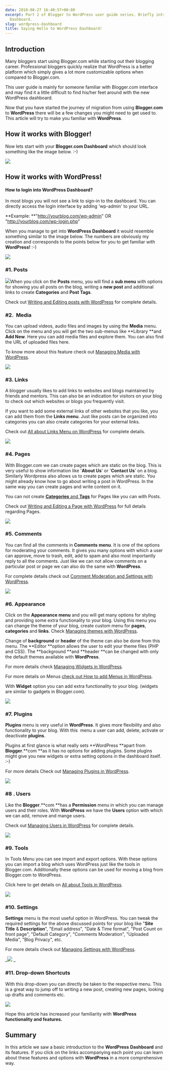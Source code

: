 ```yaml
---
date: 2010-08-27 16:40:57+00:00
excerpt: Part 2 of Blogger to WordPress user guide series. Briefly introducing WordPress
  Dashboard.
slug: wordpress-dashboard
title: Saying Hello to WordPress Dashboard!
---
```


## Introduction


Many bloggers start using Blogger.com while starting out their blogging career. Professional bloggers quickly realize that WordPress is a better platform which simply gives a lot more customizable options when compared to Blogger.com.

This user guide is mainly for someone familiar with Blogger.com interface and may find it a little difficult to find his/her feet around with the new WordPress dashboard.

Now that you have started the journey of migration from using **Blogger.com** to **WordPress** there will be a few changes you might need to get used to. This article will try to make you familiar with **WordPress**.


## How it works with Blogger!


Now lets start with your **Blogger.com Dashboard** which should look something like the image below. :-)

[![](https://rtcamp.com/wp-content/uploads/2010/08/blogger-dashboard-blogger-to-wordpress1.png)](http://bloggertowp.org/?attachment_id=1318)


## How it works with WordPress!




#### How to login into WordPress Dashboard?


In most blogs you will not see a link to sign-in to the dashboard. You can directly access the login interface by adding 'wp-admin' to your URL.

**Example: **"http://yourblog.com/wp-admin" OR "http://yourblog.com/wp-login.php"

When you manage to get into **WordPress Dashboard** it would resemble something similar to the image below. The numbers are obviously my creation and corresponds to the points below for you to get familiar with **WordPress!** :-)

[![](https://rtcamp.com/wp-content/uploads/2010/08/wordpress-dashboard2-600x347.png)](https://rtcamp.com/wp-content/uploads/2010/08/wordpress-dashboard2.png)


### #1. Posts


![](https://rtcamp.com/wp-content/uploads/2010/08/post-blogger-to-wordpress.png)When you click on the **Posts** menu, you will find a **sub menu** with options for showing you all posts on the blog, writing a **new post** and additional links to create **Categories** and **Post Tags**.

Check out [Writing and Editing posts with WordPress](http://bloggertowp.org/writing-and-editing-a-post-on-wordpress/) for complete details.


### #2.  Media


You can upload videos, audio files and images by using the **Media** menu. Click on the menu and you will get the two sub-menus like **Library **and **Add New**. Here you can add media files and explore them. You can also find the URL of uploaded files here.

To know more about this feature check out [Managing Media with WordPress](http://bloggertowp.org/managing-media-files-with-wordpress/).

[![](https://rtcamp.com/wp-content/uploads/2010/08/media-blogger-to-wordpress2.png)](https://rtcamp.com/wp-content/uploads/2010/08/media-blogger-to-wordpress2.png)


### #3. Links


A blogger usually likes to add links to websites and blogs maintained by friends and mentors. This can also be an indication for visitors on your blog to check out which websites or blogs you frequently visit.

If you want to add some external links of other websites that you like, you can add them from the **Links menu**. Just like posts can be organized into categories you can also create categories for your external links.

Check out [All about Links Menu on WordPress](http://bloggertowp.org/all-about-links-menu-on-wordpress/) for complete details.

[![](https://rtcamp.com/wp-content/uploads/2010/08/link-blogger-to-wordpress.png)](https://rtcamp.com/wp-content/uploads/2010/08/link-blogger-to-wordpress.png)


### #4. Pages


With Blogger.com we can create pages which are static on the blog. This is very useful to show information like '**About Us**' or '**Contact Us**' on a blog. Similarly Wordpress also allows us to create pages which are static. You might already know how to go about writing a post in WordPress. In the same way you can create pages and write content on it.

You can not create [**Categories** and **Tags**](http://bloggertowp.org/all-about-categories-and-tags/) for Pages like you can with Posts.

Check out [Writing and Editing a Page with WordPress](http://bloggertowp.org/writing-and-editing-a-page-on-wordpress/) for full details regarding Pages.

[![](https://rtcamp.com/wp-content/uploads/2010/08/pages-blogger-to-wordpress1.png)](https://rtcamp.com/wp-content/uploads/2010/08/pages-blogger-to-wordpress1.png)


### #5. Comments


You can find all the comments in **Comments** **menu**. It is one of the options for moderating your comments. It gives you many options with which a user can approve, move to trash, edit, add to spam and also most importantly reply to all the comments. Just like we can not allow comments on a particular post or page we can also do the same with **WordPress**.

For complete details check out [Comment Moderation and Settings with WordPress](http://bloggertowp.org/comment-moderation-and-settings-in-wordpress/).

[![](https://rtcamp.com/wp-content/uploads/2010/08/comments-blogger-to-wordpress1.png)](https://rtcamp.com/wp-content/uploads/2010/08/comments-blogger-to-wordpress1.png)


### #6. Appearance


Click on the **Appearance menu** and you will get many options for styling and providing some extra functionality to your blog. Using this menu you can change the theme of your blog, create custom menu for **pages**, **categories** and **links**. Check [Managing themes with WordPress](http://bloggertowp.org/managing-theme-in-wordpress/).

Change of **background** or **header** of the theme can also be done from this menu. The **Editor **option allows the user to edit your theme files (PHP and CSS). The **background **and **header **can be changed with only the default themes available with **WordPress**.

For more details check [Managing Widgets in WordPress](http://bloggertowp.org/managing-widgets-in-wordpress/).

For more details on Menus [check out How to add Menus in WordPress](http://bloggertowp.org/how-to-add-menus-in-wordpress/).

With **Widget** option you can add extra functionality to your blog. (widgets are similar to gadgets in Blogger.com).

[![](https://rtcamp.com/wp-content/uploads/2010/08/Appearance-blogger-to-wordpress.png)](https://rtcamp.com/wp-content/uploads/2010/08/Appearance-blogger-to-wordpress.png)


### #7. Plugins


**Plugins** menu is very useful in **WordPress**. It gives more flexibility and also functionality to your blog. With this  menu a user can add, delete, activate or deactivate **plugins**.

Plugins at first glance is what really sets **WordPress **apart from **Blogger**.**com **as it has no options for adding plugins. Some plugins might give you new widgets or extra setting options in the dashboard itself. :-)

For more details Check out [Managing Plugins in WordPress](http://bloggertowp.org/managing-plugins-in-wordpress/).

[![](https://rtcamp.com/wp-content/uploads/2010/08/plugins-blogger-to-wordpress.png)](https://rtcamp.com/wp-content/uploads/2010/08/plugins-blogger-to-wordpress.png)


### #8 . Users


Like the **Blogger**.**com **has a **Permission** menu in which you can manage users and their roles. With **WordPress** we have the **Users** option with which we can add, remove and mange users.

Check out [Managing Users in WordPress](http://bloggertowp.org/manage-users-in-wordpress/) for complete details.

[![](https://rtcamp.com/wp-content/uploads/2010/08/users-blogger-to-wordpress.png)](https://rtcamp.com/wp-content/uploads/2010/08/users-blogger-to-wordpress.png)


### #9. Tools


In Tools Menu you can see import and export options. With these options you can import a blog which uses WordPress just like the tools in Blogger.com. Additionally these options can be used for moving a blog from Blogger.com to WordPress.

Click here to get details on [All about Tools in WordPress](http://bloggertowp.org/all-about-tools-wordpress/).

_[![](https://rtcamp.com/wp-content/uploads/2010/08/tools-blogger-to-wordpress1.png)](https://rtcamp.com/wp-content/uploads/2010/08/tools-blogger-to-wordpress1.png)_


### #10. Settings


**Settings** menu is the most useful option in WordPress. You can tweak the required settings for the above discussed points for your blog like "**Site Title** & **Description**", "Email address", "Date & Time format", "Post Count on front page", "Default Category", "Comments Moderation", "Uploaded Media", "Blog Privacy", etc.

For more details check out [Managing Settings with WordPress](http://bloggertowp.org/managing-settings-in-wordpress/).

_[![](https://rtcamp.com/wp-content/uploads/2010/08/setting-blogger-to-wordpress1.png)](https://rtcamp.com/wp-content/uploads/2010/08/setting-blogger-to-wordpress1.png)
_


### #11. Drop-down Shortcuts


With this drop-down you can directly be taken to the respective menu. This is a great way to jump off to writing a new post, creating new pages, looking up drafts and comments etc.

[![](https://rtcamp.com/wp-content/uploads/2010/08/dropdown-shortcuts-blogger-to-wordpress.png)](http://bloggertowp.org/?attachment_id=1321)

Hope this article has increased your familiarity with **WordPress **functionality and features**.**


## Summary


In this article we saw a basic introduction to the **WordPress** **Dashboard** and its features. If you click on the links accompanying each point you can learn about these features and options with **WordPress** in a more comprehensive way.
